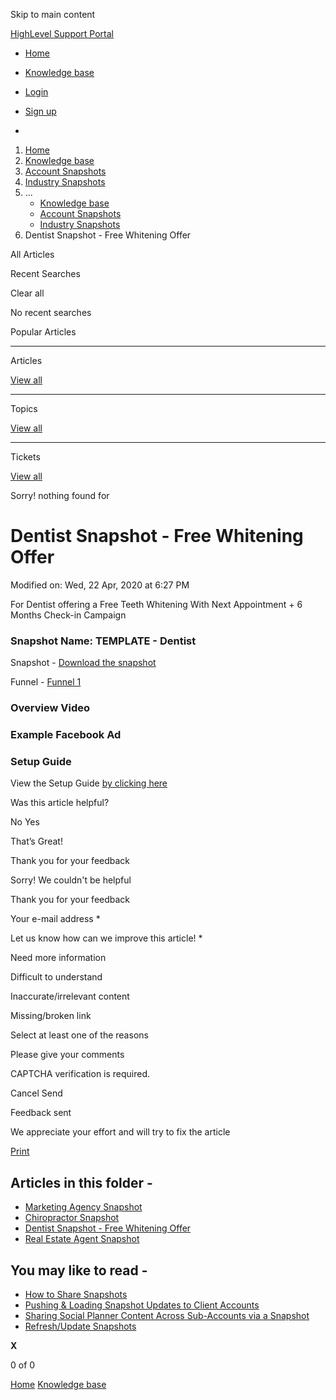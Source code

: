 Skip to main content

[ HighLevel Support Portal ](https://help.gohighlevel.com)

  * [ Home ](/support/home)
  * [ Knowledge base ](/support/solutions)

  * [Login](/support/login)
  * [Sign up](/support/signup)
  * 

  1. [Home](/support/home)
  2. [Knowledge base](/support/solutions)
  3. [Account Snapshots](/support/solutions/48000449593)
  4. [Industry Snapshots](/support/solutions/folders/48000670531)
  5. ... 
     * [Knowledge base](/support/solutions)
     * [Account Snapshots](/support/solutions/48000449593)
     * [Industry Snapshots](/support/solutions/folders/48000670531)
  6. Dentist Snapshot - Free Whitening Offer

All  Articles 

Recent Searches

Clear all

No recent searches

Popular Articles

* * *

Articles

[View all](/support/search/solutions)

* * *

Topics

[View all](/support/search/topics)

* * *

Tickets

[View all](/support/search/tickets)

Sorry! nothing found for   

# Dentist Snapshot - Free Whitening Offer

Modified on: Wed, 22 Apr, 2020 at 6:27 PM

For Dentist offering a Free Teeth Whitening With Next Appointment + 6 Months Check-in Campaign

### Snapshot Name: TEMPLATE - Dentist

Snapshot - [Download the snapshot](https://affiliates.gohighlevel.com/?fp_ref=chase-highlevel-sandbox85&share=2frRJM43dcrZmJqIPbNJ)

Funnel - [Funnel 1](https://app.gohighlevel.com/funnels/share/u4pH0fqa6vG6wxBiINaF)

### Overview Video

### Example Facebook Ad

### Setup Guide

View the Setup Guide [by clicking here](https://drive.google.com/open?id=1oCOUAbNkwSFMd6But1ur9MwfLhQ3nLuVJK8A17dzKjs)

Was this article helpful?

No  Yes 

That’s Great!

Thank you for your feedback

Sorry! We couldn't be helpful

Thank you for your feedback

Your e-mail address *

Let us know how can we improve this article! *

Need more information 

Difficult to understand 

Inaccurate/irrelevant content 

Missing/broken link 

Select at least one of the reasons 

Please give your comments 

CAPTCHA verification is required. 

Cancel  Send 

Feedback sent

We appreciate your effort and will try to fix the article

[Print](javascript:print\(\))

## Articles in this folder -

  * [Marketing Agency Snapshot](/support/solutions/articles/48001079550-marketing-agency-snapshot)
  * [Chiropractor Snapshot](/support/solutions/articles/48001079554-chiropractor-snapshot)
  * [Dentist Snapshot - Free Whitening Offer](/support/solutions/articles/48001079556-dentist-snapshot-free-whitening-offer)
  * [Real Estate Agent Snapshot](/support/solutions/articles/48001079558-real-estate-agent-snapshot)

## You may like to read -

  * [How to Share Snapshots](/support/solutions/articles/48000982513-how-to-share-snapshots)
  * [Pushing & Loading Snapshot Updates to Client Accounts](/support/solutions/articles/48000982587-pushing-loading-snapshot-updates-to-client-accounts)
  * [Sharing Social Planner Content Across Sub-Accounts via a Snapshot](/support/solutions/articles/48001223768-sharing-social-planner-content-across-sub-accounts-via-a-snapshot)
  * [Refresh/Update Snapshots](/support/solutions/articles/48000982583-refresh-update-snapshots)

**X**

0 of 0 []()

[Home](/support/home) [Knowledge base](/support/solutions)

